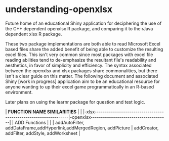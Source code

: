 # understanding-openxlsx
Future home of an educational Shiny application for deciphering the use of the C++ dependent openxlsx R package, and comparing it to the rJava dependent xlsx R package.

These two package implementations are both able to read Microsoft Excel based files share the added benefit of being able to customize the resulting excel files. This isn't very common since most packages with excel file reading abilities tend to de-emphasize the resultant file's readability and aesthetics, in favor of simplicity and efficiency. The syntax associated between the openxlsx and xlsx packages share commonalities, but there isn't a clear guide on this matter. The following document and associated Shiny [work in progress] application aim to be an educational resource for anyone wanting to up their excel game programmatically in an R-based environment.

Later plans on using the learnr package for question and test logic.

| **FUNCTION NAME SIMILARITIES**                                       |                                               |
|-xlsx-----------------------------------------------------------------|-openxlsx--------------------------------------|
| ADD Functions                                                        |                                               |
| addAutoFilter, addDataFrame,addHyperlink,addMergedRegion, addPicture | addCreator, addFilter, addStyle, addWorksheet |